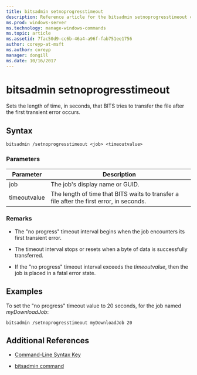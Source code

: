 ```yaml
---
title: bitsadmin setnoprogresstimeout
description: Reference article for the bitsadmin setnoprogresstimeout command, which sets the length of time, in seconds, that the service tries to transfer the file after a transient error occurs.
ms.prod: windows-server
ms.technology: manage-windows-commands
ms.topic: article
ms.assetid: 7fac50d9-cc6b-46a4-a96f-fab751ee1756
author: coreyp-at-msft
ms.author: coreyp
manager: dongill
ms.date: 10/16/2017
---
```


# bitsadmin setnoprogresstimeout

Sets the length of time, in seconds, that BITS tries to transfer the file after the first transient error occurs.

## Syntax

```
bitsadmin /setnoprogresstimeout <job> <timeoutvalue>
```

### Parameters

| Parameter | Description |
| --------- | ----------- |
| job | The job's display name or GUID. |
| timeoutvalue | The length of time that BITS waits to transfer a file after the first error, in seconds. |

### Remarks

- The "no progress" timeout interval begins when the job encounters its first transient error.

- The timeout interval stops or resets when a byte of data is successfully transferred.

- If the "no progress" timeout interval exceeds the *timeoutvalue*, then the job is placed in a fatal error state.

## Examples

To set the "no progress" timeout value to 20 seconds, for the job named *myDownloadJob*:

```
bitsadmin /setnoprogresstimeout myDownloadJob 20
```

## Additional References

- [Command-Line Syntax Key](command-line-syntax-key.md)

- [bitsadmin command](bitsadmin.md)
